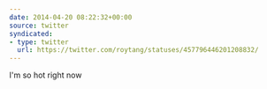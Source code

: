 ```yaml
---
date: 2014-04-20 08:22:32+00:00
source: twitter
syndicated:
- type: twitter
  url: https://twitter.com/roytang/statuses/457796446201208832/
---
```


I'm so hot right now